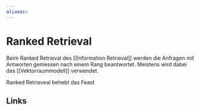 ```yaml
---
aliases: 
---
```

# Ranked Retrieval 
Beim Ranked Retrieval des [[Information Retrieval]] werden die Anfragen mit Antworten gemessen nach einem Rang beantwortet. Meistens wird dabei das [[Vektorraummodell]] verwendet.

Ranked Retrieveal behebt das Feast 

## Links